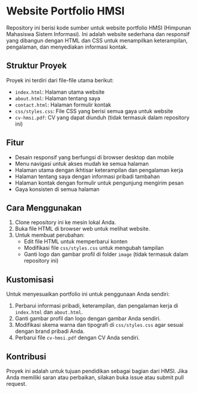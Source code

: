 # Website Portfolio HMSI

Repository ini berisi kode sumber untuk website portfolio HMSI (Himpunan Mahasiswa Sistem Informasi). Ini adalah website sederhana dan responsif yang dibangun dengan HTML dan CSS untuk menampilkan keterampilan, pengalaman, dan menyediakan informasi kontak.

## Struktur Proyek

Proyek ini terdiri dari file-file utama berikut:

- `index.html`: Halaman utama website
- `about.html`: Halaman tentang saya
- `contact.html`: Halaman formulir kontak
- `css/styles.css`: File CSS yang berisi semua gaya untuk website
- `cv-hmsi.pdf`: CV yang dapat diunduh (tidak termasuk dalam repository ini)

## Fitur

- Desain responsif yang berfungsi di browser desktop dan mobile
- Menu navigasi untuk akses mudah ke semua halaman
- Halaman utama dengan ikhtisar keterampilan dan pengalaman kerja
- Halaman tentang saya dengan informasi pribadi tambahan
- Halaman kontak dengan formulir untuk pengunjung mengirim pesan
- Gaya konsisten di semua halaman

## Cara Menggunakan

1. Clone repository ini ke mesin lokal Anda.
2. Buka file HTML di browser web untuk melihat website.
3. Untuk membuat perubahan:
   - Edit file HTML untuk memperbarui konten
   - Modifikasi file `css/styles.css` untuk mengubah tampilan
   - Ganti logo dan gambar profil di folder `image` (tidak termasuk dalam repository ini)

## Kustomisasi

Untuk menyesuaikan portfolio ini untuk penggunaan Anda sendiri:

1. Perbarui informasi pribadi, keterampilan, dan pengalaman kerja di `index.html` dan `about.html`.
2. Ganti gambar profil dan logo dengan gambar Anda sendiri.
3. Modifikasi skema warna dan tipografi di `css/styles.css` agar sesuai dengan brand pribadi Anda.
4. Perbarui file `cv-hmsi.pdf` dengan CV Anda sendiri.

## Kontribusi

Proyek ini adalah untuk tujuan pendidikan sebagai bagian dari HMSI. Jika Anda memiliki saran atau perbaikan, silakan buka issue atau submit pull request.
